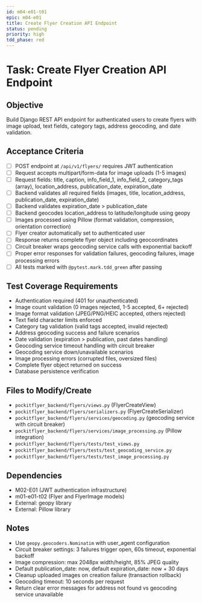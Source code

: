 ```yaml
---
id: m04-e01-t01
epic: m04-e01
title: Create Flyer Creation API Endpoint
status: pending
priority: high
tdd_phase: red
---
```


# Task: Create Flyer Creation API Endpoint

## Objective
Build Django REST API endpoint for authenticated users to create flyers with image upload, text fields, category tags, address geocoding, and date validation.

## Acceptance Criteria
- [ ] POST endpoint at `/api/v1/flyers/` requires JWT authentication
- [ ] Request accepts multipart/form-data for image uploads (1-5 images)
- [ ] Request fields: title, caption, info_field_1, info_field_2, category_tags (array), location_address, publication_date, expiration_date
- [ ] Backend validates all required fields (images, title, location_address, publication_date, expiration_date)
- [ ] Backend validates expiration_date > publication_date
- [ ] Backend geocodes location_address to latitude/longitude using geopy
- [ ] Images processed using Pillow (format validation, compression, orientation correction)
- [ ] Flyer creator automatically set to authenticated user
- [ ] Response returns complete flyer object including geocoordinates
- [ ] Circuit breaker wraps geocoding service calls with exponential backoff
- [ ] Proper error responses for validation failures, geocoding failures, image processing errors
- [ ] All tests marked with `@pytest.mark.tdd_green` after passing

## Test Coverage Requirements
- Authentication required (401 for unauthenticated)
- Image count validation (0 images rejected, 1-5 accepted, 6+ rejected)
- Image format validation (JPEG/PNG/HEIC accepted, others rejected)
- Text field character limits enforced
- Category tag validation (valid tags accepted, invalid rejected)
- Address geocoding success and failure scenarios
- Date validation (expiration > publication, past dates handling)
- Geocoding service timeout handling with circuit breaker
- Geocoding service down/unavailable scenarios
- Image processing errors (corrupted files, oversized files)
- Complete flyer object returned on success
- Database persistence verification

## Files to Modify/Create
- `pockitflyer_backend/flyers/views.py` (FlyerCreateView)
- `pockitflyer_backend/flyers/serializers.py` (FlyerCreateSerializer)
- `pockitflyer_backend/flyers/services/geocoding.py` (geocoding service with circuit breaker)
- `pockitflyer_backend/flyers/services/image_processing.py` (Pillow integration)
- `pockitflyer_backend/flyers/tests/test_views.py`
- `pockitflyer_backend/flyers/tests/test_geocoding_service.py`
- `pockitflyer_backend/flyers/tests/test_image_processing.py`

## Dependencies
- M02-E01 (JWT authentication infrastructure)
- m01-e01-t02 (Flyer and FlyerImage models)
- External: geopy library
- External: Pillow library

## Notes
- Use `geopy.geocoders.Nominatim` with user_agent configuration
- Circuit breaker settings: 3 failures trigger open, 60s timeout, exponential backoff
- Image compression: max 2048px width/height, 85% JPEG quality
- Default publication_date: now, default expiration_date: now + 30 days
- Cleanup uploaded images on creation failure (transaction rollback)
- Geocoding timeout: 10 seconds per request
- Return clear error messages for address not found vs geocoding service unavailable
